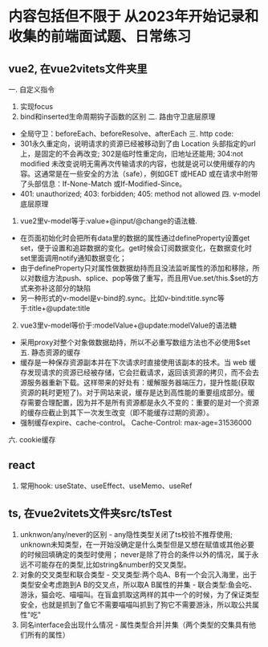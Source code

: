 # 内容包括但不限于 从2023年开始记录和收集的前端面试题、日常练习

## vue2, 在vue2vitets文件夹里
一. 自定义指令
  1) 实现focus
  2) bind和inserted生命周期钩子函数的区别
二. 路由守卫底层原理
  - 全局守卫：beforeEach、beforeResolve、afterEach
三. http code: 
  - 301永久重定向，说明请求的资源已经被移动到了由 Location 头部指定的url上，是固定的不会再改变; 
    302是临时性重定向，旧地址还能用; 
    304:not modified 未改变说明无需再次传输请求的内容，也就是说可以使用缓存的内容。这通常是在一些安全的方法（safe），例如GET 或HEAD 或在请求中附带了头部信息：If-None-Match 或If-Modified-Since。
  - 401: unauthorized; 403: forbidden; 405: method not allowed
四. v-model底层原理
  1) vue2里v-model等于:value+@input/@change的语法糖.
   - 在页面初始化时会把所有data里的数据的属性通过defineProperty设置get set，便于设置和追踪数据的变化。get时候会订阅数据变化，在数据变化时set里面调用notify通知数据变化；
   - 由于defineProperty只对属性做数据劫持而且没法监听属性的添加和移除，所以对数组方法push、splice、pop等做了重写，而且用Vue.set/this.$set的方式来弥补这部分的缺陷
   - 另一种形式的v-model是v-bind的.sync。比如v-bind:title.sync等于:title+@update:title
  2) vue3里v-model等价于:modelValue+@update:modelValue的语法糖
   - 采用proxy对整个对象做数据劫持，所以不必重写数组方法也不必使用$set
五. 静态资源的缓存
   - 缓存是一种保存资源副本并在下次请求时直接使用该副本的技术。当 web 缓存发现请求的资源已经被存储，它会拦截请求，返回该资源的拷贝，而不会去源服务器重新下载。这样带来的好处有：缓解服务器端压力，提升性能(获取资源的耗时更短了)。对于网站来说，缓存是达到高性能的重要组成部分。缓存需要合理配置，因为并不是所有资源都是永久不变的：重要的是对一个资源的缓存应截止到其下一次发生改变（即不能缓存过期的资源）。
   - 强制缓存expire、cache-control。
   Cache-Control: max-age=31536000

六. cookie缓存



## react
  1) 常用hook: useState、useEffect、useMemo、useRef


## ts, 在vue2vitets文件夹src/tsTest
  1) unknwon/any/never的区别
    - any隐性类型关闭了ts校验不推荐使用; unknown未知类型，在一开始没确定是什么类型但是又想在赋值或其他必要的时候回填确定的类型时使用；
      never是除了符合的条件以外的情况，属于永远不可能存在的类型,比如string&number的交叉类型。
  2) 对象的交叉类型和联合类型
    - 交叉类型:两个岛A、B有一个会沉入海里，出于类型安全考虑跑到A B的交叉点，所以取A B属性的并集
    - 联合类型:鱼会吃、游泳，猫会吃、喵喵叫。在盲盒抓取这两样的其中一个的时候，为了保证类型安全，也就是抓到了鱼它不需要喵喵叫抓到了狗它不需要游泳，所以取公共属性"吃"
  3) 同名interface会出现什么情况
    - 属性类型合并|并集（两个类型的交集具有他们所有的属性）

    